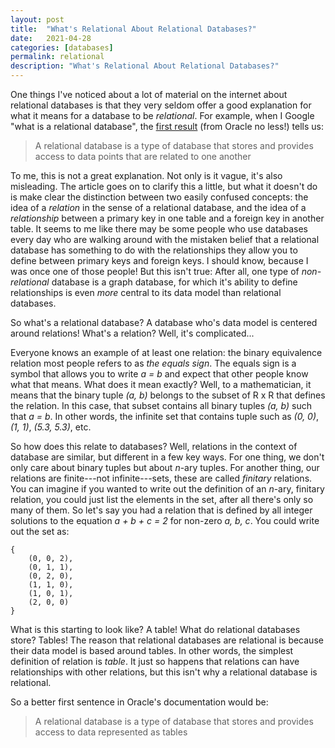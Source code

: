 ```yaml
---
layout: post
title:  "What's Relational About Relational Databases?"
date:   2021-04-28
categories: [databases]
permalink: relational
description: "What's Relational About Relational Databases?"
---
```


One things I've noticed about a lot of material on the internet about relational databases is that they very seldom offer a good explanation for what it means for a database to be *relational*. For example, when I Google "what is a relational database", the [first result](https://www.oracle.com/database/what-is-a-relational-database/) (from Oracle no less!) tells us:

> A relational database is a type of database that stores and provides access to data points that are related to one another

To me, this is not a great explanation. Not only is it vague, it's also misleading. The article goes on to clarify this a little, but what it doesn't do is make clear the distinction between two easily confused concepts: the idea of a *relation* in the sense of a relational database, and the idea of a *relationship* between a primary key in one table and a foreign key in another table. It seems to me like there may be some people who use databases every day who are walking around with the mistaken belief that a relational database has something to do with the relationships they allow you to define between primary keys and foreign keys. I should know, because I was once one of those people! But this isn't true: After all, one type of *non-relational* database is a graph database, for which it's ability to define relationships is even *more* central to its data model than relational databases.

So what's a relational database? A database who's data model is centered around relations! What's a relation? Well, it's complicated...

Everyone knows an example of at least one relation: the binary equivalence relation most people refers to as *the equals sign*. The equals sign is a symbol that allows you to write *a = b* and expect that other people know what that means. What does it mean exactly? Well, to a mathematician, it means that the binary tuple *(a, b)* belongs to the subset of R x R that defines the relation. In this case, that subset contains all binary tuples *(a, b)* such that *a = b*. In other words, the infinite set that contains tuple such as *(0, 0)*, *(1, 1)*, *(5.3, 5.3)*, etc.

So how does this relate to databases? Well, relations in the context of database are similar, but different in a few key ways. For one thing, we don't only care about binary tuples but about *n*-ary tuples. For another thing, our relations are finite---not infinite---sets, these are called *finitary* relations. You can imagine if you wanted to write out the definition of an *n*-ary, finitary relation, you could just list the elements in the set, after all there's only so many of them. So let's say you had a relation that is defined by all integer solutions to the equation *a + b + c = 2* for non-zero *a, b, c*. You could write out the set as:
```
{
    (0, 0, 2),
    (0, 1, 1),
    (0, 2, 0),
    (1, 1, 0),
    (1, 0, 1),
    (2, 0, 0)
}
```

What is this starting to look like? A table! What do relational databases store? Tables! The reason that relational databases are relational is because their data model is based around tables. In other words, the simplest definition of relation is *table*. It just so happens that relations can have relationships with other relations, but this isn't  why a relational database is relational.

So a better first sentence in Oracle's documentation would be:

> A relational database is a type of database that stores and provides access to data represented as tables